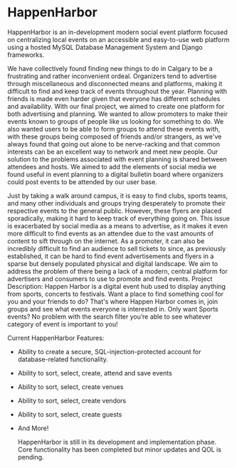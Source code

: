 # HappenHarbor
HappenHarbor is an in-development modern social event platform focused on centralizing local events on an accessible and easy-to-use web platform using a hosted MySQL Database Management System and Django frameworks.

We have collectively found finding new things to do in Calgary to be a frustrating and rather inconvenient ordeal. Organizers tend to advertise through miscellaneous and disconnected means and platforms, making it difficult to find and keep track of events throughout the year. Planning with friends is made even harder given that everyone has different schedules and availability. With our final project, we aimed to create one platform for both advertising and planning. We wanted to allow promoters to make their events known to groups of people like us looking for something to do. We also wanted users to be able to form groups to attend these events with, with these groups being composed of friends and/or strangers, as we've always found that going out alone to be nerve-racking and that common interests can be an excellent way to network and meet new people. Our solution to the problems associated with event planning is shared between attendees and hosts. We aimed to add the elements of social media we found useful in event planning to a digital bulletin board where organizers could post events to be attended by our user base.

Just by taking a walk around campus, it is easy to find clubs, sports teams, and many other individuals and groups trying desperately to promote their respective events to the general public. However, these flyers are placed sporadically, making it hard to keep track of everything going on. This issue is exacerbated by social media as a means to advertise, as it makes it even more difficult to find events as an attendee due to the vast amounts of content to sift through on the internet. As a promoter, it can also be incredibly difficult to find an audience to sell tickets to since, as previously established, it can be hard to find event advertisements and flyers in a sparse but densely populated physical and digital landscape. We aim to address the problem of there being a lack of a modern, central platform for advertisers and consumers to use to promote and find events. Project Description: Happen Harbor is a digital event hub used to display anything from sports, concerts to festivals. Want a place to find something cool for you and your friends to do? That's where Happen Harbor comes in, join groups and see what events everyone is interested in. Only want Sports events? No problem with the search filter you’re able to see whatever category of event is important to you! 

Current HappenHarbor Features:

- Ability to create a secure, SQL-injection-protected account for database-related functionality.
- Ability to sort, select, create, attend and save events
- Ability to sort, select, create venues
- Ability to sort, select, create vendors
- Ability to sort, select, create guests
- And More!

  HappenHarbor is still in its development and implementation phase. Core functionality has been completed but minor updates and QOL is pending.
